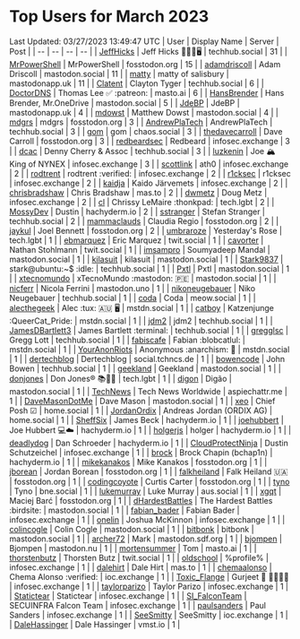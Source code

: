 # Top Users for March 2023
Last Updated: 03/27/2023 13:49:47 UTC
| User | Display Name | Server | Post |
| -- | -- | -- | -- |
| [JeffHicks](https://techhub.social/@JeffHicks) | Jeff Hicks 🐶🎼🍷🖥️ | techhub.social | 31 |
| [MrPowerShell](https://fosstodon.org/@MrPowerShell) | MrPowerShell | fosstodon.org | 15 |
| [adamdriscoll](https://mastodon.social/@adamdriscoll) | Adam Driscoll | mastodon.social | 11 |
| [matty](https://mastodonapp.uk/@matty) | matty of salisbury | mastodonapp.uk | 11 |
| [Clatent](https://techhub.social/@Clatent) | Clayton Tyger | techhub.social | 6 |
| [DoctorDNS](https://masto.ai/@DoctorDNS) | Thomas Lee ✅ :patreon: | masto.ai | 6 |
| [HansBrender](https://mastodon.social/@HansBrender) | Hans Brender, Mr.OneDrive | mastodon.social | 5 |
| [JdeBP](https://mastodonapp.uk/@JdeBP) | JdeBP | mastodonapp.uk | 4 |
| [mdowst](https://mastodon.social/@mdowst) | Matthew Dowst | mastodon.social | 4 |
| [mdgrs](https://fosstodon.org/@mdgrs) | mdgrs | fosstodon.org | 3 |
| [AndrewPlaTech](https://techhub.social/@AndrewPlaTech) | AndrewPlaTech | techhub.social | 3 |
| [gom](https://chaos.social/@gom) | gom | chaos.social | 3 |
| [thedavecarroll](https://fosstodon.org/@thedavecarroll) | Dave Carroll | fosstodon.org | 3 |
| [redbeardsec](https://infosec.exchange/@redbeardsec) | Redbeard | infosec.exchange | 3 |
| [dcac](https://techhub.social/@dcac) | Denny Cherry & Assoc | techhub.social | 3 |
| [luzkenin](https://infosec.exchange/@luzkenin) | Joe 🏔️ King of NYNEX | infosec.exchange | 3 |
| [scottlink](https://infosec.exchange/@scottlink) | ath0 | infosec.exchange | 2 |
| [rodtrent](https://infosec.exchange/@rodtrent) | rodtrent :verified: | infosec.exchange | 2 |
| [r1cksec](https://infosec.exchange/@r1cksec) | r1cksec | infosec.exchange | 2 |
| [kaidja](https://infosec.exchange/@kaidja) | Kaido Järvemets | infosec.exchange | 2 |
| [chrisbradshaw](https://mas.to/@chrisbradshaw) | Chris Bradshaw | mas.to | 2 |
| [dwmetz](https://infosec.exchange/@dwmetz) | Doug Metz | infosec.exchange | 2 |
| [cl](https://tech.lgbt/@cl) | Chrissy LeMaire :thonkpad: | tech.lgbt | 2 |
| [MossyDev](https://hachyderm.io/@MossyDev) | Dustin | hachyderm.io | 2 |
| [sstranger](https://techhub.social/@sstranger) | Stefan Stranger | techhub.social | 2 |
| [mammaclauds](https://fosstodon.org/@mammaclauds) | Claudia Regio | fosstodon.org | 2 |
| [jaykul](https://fosstodon.org/@jaykul) | Joel Bennett | fosstodon.org | 2 |
| [umbraroze](https://tech.lgbt/@umbraroze) | Yesterday's Rose | tech.lgbt | 1 |
| [ebmarquez](https://twit.social/@ebmarquez) | Eric Marquez | twit.social | 1 |
| [cavorter](https://twit.social/@cavorter) | Nathan Stohlmann | twit.social | 1 |
| [imsampro](https://mastodon.social/@imsampro) | Soumyadeep Mandal | mastodon.social | 1 |
| [kilasuit](https://mastodon.social/@kilasuit) | kilasuit | mastodon.social | 1 |
| [Stark9837](https://techhub.social/@Stark9837) | stark@ubuntu:~$ :idle: | techhub.social | 1 |
| [Pxtl](https://mastodon.social/@Pxtl) | Pxtl | mastodon.social | 1 |
| [xtecnomundo](https://mastodon.social/@xtecnomundo) | xTecnoMundo :mastodon: 🇵🇪 | mastodon.social | 1 |
| [nicferr](https://mastodon.uno/@nicferr) | Nicola Ferrini | mastodon.uno | 1 |
| [nikoneugebauer](https://techhub.social/@nikoneugebauer) | Niko Neugebauer | techhub.social | 1 |
| [coda](https://meow.social/@coda) | Coda | meow.social | 1 |
| [alecthegeek](https://mstdn.social/@alecthegeek) | Alec :tux: 🇦🇺 🖥️ | mstdn.social | 1 |
| [catboy](https://mstdn.social/@catboy) | Katzenjunge :QueerCat_Pride:​ | mstdn.social | 1 |
| [jdm2](https://techhub.social/@jdm2) | jdm2 | techhub.social | 1 |
| [JamesDBartlett3](https://techhub.social/@JamesDBartlett3) | James Bartlett :terminal: | techhub.social | 1 |
| [gregglsc](https://techhub.social/@gregglsc) | Gregg Lott | techhub.social | 1 |
| [fabiscafe](https://mstdn.social/@fabiscafe) | Fabian :blobcatlul: | mstdn.social | 1 |
| [YourAnonRiots](https://mstdn.social/@YourAnonRiots) | Anonymous  :anarchism: 🏴 | mstdn.social | 1 |
| [dertechblog](https://social.tchncs.de/@dertechblog) | Dertechblog | social.tchncs.de | 1 |
| [bowencode](https://techhub.social/@bowencode) | John Bowen | techhub.social | 1 |
| [geekland](https://mastodon.social/@geekland) | Geekland | mastodon.social | 1 |
| [donjones](https://tech.lgbt/@donjones) | Don Jones® 📚🏳️‍🌈 | tech.lgbt | 1 |
| [digon](https://mastodon.social/@digon) | Digão | mastodon.social | 1 |
| [TechNews](https://aspiechattr.me/@TechNews) | Tech News Worldwide | aspiechattr.me | 1 |
| [DaveMasonDotMe](https://mastodon.social/@DaveMasonDotMe) | Dave Mason | mastodon.social | 1 |
| [xeo](https://home.social/@xeo) | Chief Posh ☑ | home.social | 1 |
| [JordanOrdix](https://home.social/@JordanOrdix) | Andreas Jordan (ORDIX AG) | home.social | 1 |
| [SheffSix](https://hachyderm.io/@SheffSix) | James Beck | hachyderm.io | 1 |
| [joehubbert](https://hachyderm.io/@joehubbert) | Joe Hubbert 💻☁️ | hachyderm.io | 1 |
| [holgerjs](https://hachyderm.io/@holgerjs) | holger | hachyderm.io | 1 |
| [deadlydog](https://hachyderm.io/@deadlydog) | Dan Schroeder | hachyderm.io | 1 |
| [CloudProtectNinja](https://infosec.exchange/@CloudProtectNinja) | Dustin Schutzeichel | infosec.exchange | 1 |
| [brock](https://hachyderm.io/@brock) | Brock Chapin (bchap1n) | hachyderm.io | 1 |
| [mikekanakos](https://fosstodon.org/@mikekanakos) | Mike Kanakos | fosstodon.org | 1 |
| [jborean](https://fosstodon.org/@jborean) | Jordan Borean | fosstodon.org | 1 |
| [falkheiland](https://fosstodon.org/@falkheiland) | Falk Heiland 🇺🇦 | fosstodon.org | 1 |
| [codingcoyote](https://fosstodon.org/@codingcoyote) | Curtis Carter | fosstodon.org | 1 |
| [tyno](https://bne.social/@tyno) | Tyno | bne.social | 1 |
| [lukemurray](https://aus.social/@lukemurray) | Luke Murray | aus.social | 1 |
| [xgqt](https://fosstodon.org/@xgqt) | Maciej Barć | fosstodon.org | 1 |
| [dHardestBattles](https://mastodon.social/@dHardestBattles) | The Hardest Battles :birdsite: | mastodon.social | 1 |
| [fabian_bader](https://infosec.exchange/@fabian_bader) | Fabian Bader | infosec.exchange | 1 |
| [onelin](https://infosec.exchange/@onelin) | Joshua McKinnon | infosec.exchange | 1 |
| [colincogle](https://mastodon.social/@colincogle) | Colin Cogle | mastodon.social | 1 |
| [bitbonk](https://mastodon.social/@bitbonk) | bitbonk | mastodon.social | 1 |
| [archer72](https://mastodon.sdf.org/@archer72) | Mark | mastodon.sdf.org | 1 |
| [bjompen](https://mastodon.nu/@bjompen) | Bjompen | mastodon.nu | 1 |
| [mortensummer](https://masto.ai/@mortensummer) | Tom | masto.ai | 1 |
| [thorstenbutz](https://twit.social/@thorstenbutz) | Thorsten Butz | twit.social | 1 |
| [oldschool](https://infosec.exchange/@oldschool) | %profile% | infosec.exchange | 1 |
| [dalehirt](https://mas.to/@dalehirt) | Dale Hirt | mas.to | 1 |
| [chemaalonso](https://ioc.exchange/@chemaalonso) | Chema Alonso :verified: | ioc.exchange | 1 |
| [Toxic_Flange](https://infosec.exchange/@Toxic_Flange) | Gurjeet 🍆 🍁🐱‍💻💩 | infosec.exchange | 1 |
| [taylorparizo](https://infosec.exchange/@taylorparizo) | Taylor Parizo | infosec.exchange | 1 |
| [Statictear](https://infosec.exchange/@Statictear) | Statictear | infosec.exchange | 1 |
| [SI_FalconTeam](https://infosec.exchange/@SI_FalconTeam) | SECUINFRA Falcon Team | infosec.exchange | 1 |
| [paulsanders](https://infosec.exchange/@paulsanders) | Paul Sanders | infosec.exchange | 1 |
| [SeeSmitty](https://ioc.exchange/@SeeSmitty) | SeeSmitty | ioc.exchange | 1 |
| [DaleHassinger](https://vmst.io/@DaleHassinger) | Dale Hassinger | vmst.io | 1 |

